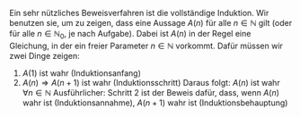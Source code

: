 Ein sehr nützliches Beweisverfahren ist die vollständige Induktion. Wir benutzen sie, um zu zeigen, dass eine Aussage $A(n)$ für alle $n \in \mathbb{N}$ gilt (oder für alle $n \in \mathbb{N}_0$, je nach Aufgabe). Dabei ist $A(n)$ in der Regel eine Gleichung, in der ein freier Parameter $n \in \mathbb{N}$ vorkommt. Dafür müssen wir zwei Dinge zeigen:
1. $A(1)$ ist wahr (Induktionsanfang)
2. $A(n) \Rightarrow A(n + 1)$ ist wahr (Induktionsschritt)
Daraus folgt: $A(n)$ ist wahr $\forall n \in \mathbb{N}$
Ausführlicher: Schritt 2 ist der Beweis dafür, dass, wenn $A(n)$ wahr ist (Induktionsannahme), $A(n + 1)$ wahr ist (Induktionsbehauptung)